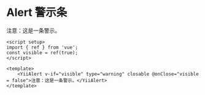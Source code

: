 # Alert 警示条

<script setup>
import { ref } from 'vue'
const visible = ref(true)
</script>

<ClientOnly>
  <div>
    <YiiAlert v-if="visible" type="warning" closable @onClose="visible=false">注意：这是一条警示。</YiiAlert>
  </div>
</ClientOnly>

```vue
<script setup>
import { ref } from 'vue';
const visible = ref(true);
</script>

<template>
    <YiiAlert v-if="visible" type="warning" closable @onClose="visible = false">注意：这是一条警示。</YiiAlert>
</template>
```
